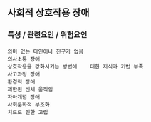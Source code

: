 ## 사회적 상호작용 장애



### 특성 / 관련요인 / 위험요인

>   

    의미 있는 타인이나 친구가 없음
    의사소통 장애
    상호작용을 강화시키는 방법에    대한 지식과 기법 부족
    사고과정 장애
    환경적 장애
    제한된 신체 움직임
    자아개념 장애
    사회문화적 부조화
    치료로 인한 고립
